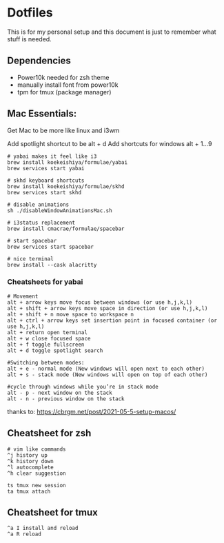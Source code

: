 # Dotfiles

This is for my personal setup and this document is just to remember what stuff is needed.

## Dependencies

* Power10k needed for zsh theme
* manually install font from power10k
* tpm for tmux (package manager)

## Mac Essentials:

Get Mac to be more like linux and i3wm

Add spotlight shortcut to be alt + d
Add shortcuts for windows alt + 1...9

```
# yabai makes it feel like i3
brew install koekeishiya/formulae/yabai
brew services start yabai

# skhd keyboard shortcuts
brew install koekeishiya/formulae/skhd
brew services start skhd

# disable animations
sh ./disableWindowAnimationsMac.sh

# i3status replacement
brew install cmacrae/formulae/spacebar

# start spacebar
brew services start spacebar

# nice terminal
brew install --cask alacritty
```

### Cheatsheets for yabai
```
# Movement
alt + arrow keys move focus between windows (or use h,j,k,l)
alt + shift + arrow keys move space in direction (or use h,j,k,l)
alt + shift + n move space to workspace n
alt + ctrl + arrow keys set insertion point in focused container (or use h,j,k,l)
alt + return open terminal
alt + w close focused space
alt + f toggle fullscreen
alt + d toggle spotlight search

#Switching between modes:
alt + e - normal mode (New windows will open next to each other)
alt + s - stack mode (New windows will open on top of each other)

#cycle through windows while you’re in stack mode
alt - p - next window on the stack
alt - n - previous window on the stack
```

thanks to: https://cbrgm.net/post/2021-05-5-setup-macos/

## Cheatsheet for zsh
```
# vim like commands
^j history up
^k history down
^l autocomplete
^h clear suggestion

ts tmux new session
ta tmux attach
```

## Cheatsheet for tmux
```
^a I install and reload
^a R reload
```

